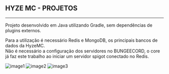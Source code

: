 <h2><strong>
HYZE MC - PROJETOS
</strong></h2>
<hr>
<p>Projeto desenvolvido em Java utilizando Gradle, sem dependências de plugins externos.</p>
<p>Para a utilização é necessário Redis e MongoDB, os principais bancos de dados da HyzeMC.<br> Não é necessário a configuração dos servidores no BUNGEECORD, o core já faz este trabalho ao iniciar um servidor spigot conectado no Redis.</p>

![image1](https://cdn.discordapp.com/attachments/1065822488526860350/1207341481010921562/image.png?ex=65df4b60&is=65ccd660&hm=3b4d362d04d49c903fc4d154ae670fd0ae1b844b54b7adccd664fd318199d0d4&)
![image2](https://media.discordapp.net/attachments/1065822488526860350/1207345419357651014/image.png?ex=65df4f0b&is=65ccda0b&hm=cd7ea135aa5cb20d885f8064c09179dd8eae7715ba7d22278adb13567f26b28e&=&format=webp&quality=lossless&width=877&height=676)
![image3](https://cdn.discordapp.com/attachments/1065822488526860350/1207345748144947270/image.png?ex=65df4f59&is=65ccda59&hm=1b455683506d1efba8b1beaa8ddb379eab9ac5c129422b1b58c2be1c4c9fb1c6&)
